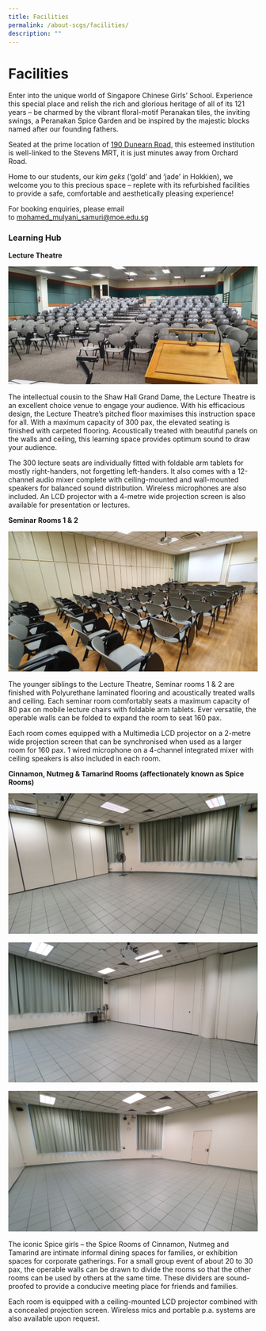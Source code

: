 ```yaml
---
title: Facilities
permalink: /about-scgs/facilities/
description: ""
---
```

# **Facilities**

Enter into the unique world of Singapore Chinese Girls’ School. Experience this special place and relish the rich and glorious heritage of all of its 121 years – be charmed by the vibrant floral-motif Peranakan tiles, the inviting swings, a Peranakan Spice Garden and be inspired by the majestic blocks named after our founding fathers.

Seated at the prime location of [190 Dunearn Road](https://www.google.com/maps/search/190+Dunearn+Road?entry=gmail&source=g), this esteemed institution is well-linked to the Stevens MRT, it is just minutes away from Orchard Road.

Home to our students, our _kim geks_ (‘gold’ and ‘jade’ in Hokkien), we welcome you to this precious space – replete with its refurbished facilities to provide a safe, comfortable and aesthetically pleasing experience!

For booking enquiries, please email to [mohamed\_mulyani\_samuri@moe.edu.sg](mailto:mohamed_mulyani_samuri@moe.edu.sg)

### Learning Hub

**Lecture Theatre**

![](/images/20201023_070014.jpg)

The intellectual cousin to the Shaw Hall Grand Dame, the Lecture Theatre is an excellent choice venue to engage your audience. With his efficacious design, the Lecture Theatre’s pitched floor maximises this instruction space for all. With a maximum capacity of 300 pax, the elevated seating is finished with carpeted flooring. Acoustically treated with beautiful panels on the walls and ceiling, this learning space provides optimum sound to draw your audience.

The 300 lecture seats are individually fitted with foldable arm tablets for mostly right-handers, not forgetting left-handers. It also comes with a 12-channel audio mixer complete with ceiling-mounted and wall-mounted speakers for balanced sound distribution. Wireless microphones are also included. An LCD projector with a 4-metre wide projection screen is also available for presentation or lectures.

**Seminar Rooms 1 & 2**

![](/images/Seminar-rm-1.jpg)

The younger siblings to the Lecture Theatre, Seminar rooms 1 & 2 are finished with Polyurethane laminated flooring and acoustically treated walls and ceiling. Each seminar room comfortably seats a maximum capacity of 80 pax on mobile lecture chairs with foldable arm tablets. Ever versatile, the operable walls can be folded to expand the room to seat 160 pax.

Each room comes equipped with a Multimedia LCD projector on a 2-metre wide projection screen that can be synchronised when used as a larger room for 160 pax. 1 wired microphone on a 4-channel integrated mixer with ceiling speakers is also included in each room.

**Cinnamon, Nutmeg & Tamarind Rooms (affectionately known as Spice Rooms)**

![](/images/Cinnamon.jpg)

![](/images/Nutmeg.jpg)

![](/images/Tamarind.jpg)

The iconic Spice girls – the Spice Rooms of Cinnamon, Nutmeg and Tamarind are intimate informal dining spaces for families, or exhibition spaces for corporate gatherings. For a small group event of about 20 to 30 pax, the operable walls can be drawn to divide the rooms so that the other rooms can be used by others at the same time. These dividers are sound-proofed to provide a conducive meeting place for friends and families.

Each room is equipped with a ceiling-mounted LCD projector combined with a concealed projection screen. Wireless mics and portable p.a. systems are also available upon request.